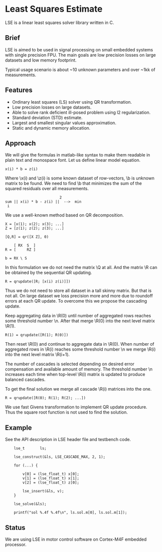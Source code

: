 # Least Squares Estimate

LSE is a linear least squares solver library written in C.

## Brief

LSE is aimed to be used in signal processing on small embedded systems with
single precision FPU. The main goals are low precision losses on large datasets
and low memory footprint.

Typical usage scenario is about ~10 unknown parameters and over ~1kk of
measurements.

## Features

* Ordinary least squares (LS) solver using QR transformation.
* Low precision losses on large datasets.
* Able to solve rank deficient ill-posed problem using l2 regularization.
* Standard deviation (STD) estimate.
* Largest and smallest singular values approximation.
* Static and dynamic memory allocation.

## Approach

We will give the formulas in matlab-like syntax to make them readable in plain
text and monospace font. Let us define linear model equation.

	x(i) * b = z(i)

Where \x(i) and \z(i) is some known dataset of row-vectors, \b is unknown
matrix to be found. We need to find \b that minimizes the sum of the squared
residuals over all measurements.

	                         2
	sum || x(i) * b - z(i) ||  -->  min
	 i

We use a well-known method based on QR decomposition.

	X = [x(1); x(2); x(3); ...]
	Z = [z(1); z(2); z(3); ...]

	[Q,R] = qr([X Z], 0)

	    [ RX  S  ]
	R = [     RZ ]

	b = RX \ S

In this formulation we do not need the matrix \Q at all. And the matrix \R can
be obtained by the sequential QR updating.

	R = qrupdate([R; [x(i) z(i)]])

Thus we do not need to store all dataset in a tall skinny matrix. But that is
not all. On large dataset we loss precision more and more due to roundoff
errors at each QR update. To overcome this we propose the cascading update.

Keep aggregating data in \R(0) until number of aggregated rows reaches some
threshold number \n. After that merge \R(0) into the next level matrix \R(1).

	R(1) = qrupdate([R(1); R(0)])

Then reset \R(0) and continue to aggregate data in \R(0). When number of
aggregated rows in \R(i) reaches some threshold number \n we merge \R(i) into
the next level matrix \R(i+1).

The number of cascades is selected depending on desired error compensation and
available amount of memory. The threshold number \n increases each time when
top-level \R(i) matrix is updated to produce balanced cascades.

To get the final solution we merge all cascade \R(i) matrices into the one.

	R = qrupdate([R(0); R(1); R(2); ...])

We use fast Givens transformation to implement QR update procedure. Thus the
square root function is not used to find the solution.

## Example

See the API description in LSE header file and testbench code.

```
	lse_t       ls;
	
	lse_construct(&ls, LSE_CASCADE_MAX, 2, 1);
	
	for (...) {
	
		v[0] = (lse_float_t) x[0];
		v[1] = (lse_float_t) x[1];
		v[2] = (lse_float_t) z[0];
	
		lse_insert(&ls, v);
	}
	
	lse_solve(&ls);
	
	printf("sol %.4f %.4f\n", ls.sol.m[0], ls.sol.m[1]);
```

## Status

We are using LSE in motor control software on Cortex-M4F embedded processor.


